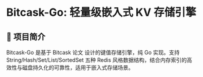 # Bitcask-Go: 轻量级嵌入式 KV 存储引擎
## 🚀 项目简介
Bitcask-Go 是基于 Bitcask 论文 设计的键值存储引擎，纯 Go 实现。支持 String/Hash/Set/List/SortedSet 五种 Redis 风格数据结构，结合内存索引的高效性与磁盘持久化的可靠性，适用于嵌入式存储场景。
